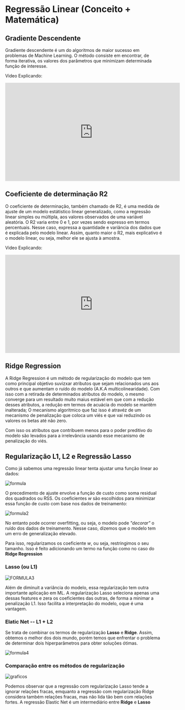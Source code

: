 # Regressão Linear (Conceito + Matemática)

## Gradiente Descendente

Gradiente descendente é um do algoritmos de maior sucesso em problemas de Machine Learning. O método consiste em encontrar, de forma iterativa, os valores dos parâmetros que minimizam determinada função de interesse.

Video Explicando:

 <iframe width="560" height="315" src="https://www.youtube.com/embed/htfh2xrnlaE" frameborder="0" allow="accelerometer; autoplay; encrypted-media; gyroscope; picture-in-picture" allowfullscreen></iframe>


## Coeficiente de determinação R2

O coeficiente de determinação, também chamado de R2, é uma medida de ajuste de um modelo estátistico linear generalizado, como a regressão linear simples ou múltipla, aos valores observados de uma variável aleatória. O R2 varia entre 0 e 1, por vezes sendo expresso em termos percentuais. Nesse caso, expressa a quantidade e variância dos dados que é explicada pelo modelo linear. Assim, quanto maior o R2, mais explicativo é o modelo linear, ou seja, melhor ele se ajusta à amostra.

Video Explicando:

<iframe width="560" height="315" src="https://www.youtube.com/embed/wDJjmH3JFqc" frameborder="0" allow="accelerometer; autoplay; encrypted-media; gyroscope; picture-in-picture" allowfullscreen></iframe>

## Ridge Regression

A Ridge Regression é um método de regularização do modelo que tem como principal objetivo suvizxar atributos que sejam relacionados uns aos outros e que aumentam o ruído do modelo (A.K.A multicolinearidade). Com isso com a retirada de determinados atributos do modelo, o mesmo converge para um resultado muito maius estável em que com a redução desses atributos, a redução em termos de acuácia do modelo se mantêm inalterada; O mecanismo algoritmico que faz isso é atravéz de um mecanismo de penalização que coloca um viés e que vai reduzindo os valores os betas até não zero.

Com isso os atributos que contribuem menos para o poder preditivo do modelo são levados para a irrelevância usando esse mecanismo de penalização do viés.


## Regularização L1, L2 e Regressão Lasso

Como já sabemos uma regressão linear tenta ajustar uma função linear ao dados:

![formula](https://miro.medium.com/max/316/1*Ta_6UL6CaGZU7pvL7BMsLQ.png)

O precedimento de ajuste envolve a função de custo como soma residual dos quadrados ou RSS. Os coeficientes *w* são escolhidos para minimizar essa função de custo com base nos dados de treinamento:

![formula2](https://miro.medium.com/max/327/1*UFsN2JHfP5t_E1a9icTbwQ.png)

No entanto pode ocorrer overfitting, ou seja, o modelo pode *"decorar"* o ruído dos dados de treinamento. Nesse caso, dizemos que o modelo tem um erro de generalização elevado.

Para isso, regularizamos os coeficiente *w*, ou seja, restringimos o seu tamanho. Isso é feito adicionando um termo na função como no caso do **Ridge Regression** 

### Lasso (ou L1)

![FORMULA3](https://miro.medium.com/max/535/1*dynW6DLJxX2iaMrnfgxk_A.png)

Além de diminuit a variância do modelo, essa regularização tem outra importante aplicação em ML. A regularização Lasso seleciona apenas uma dessas features e zera os coeficientes das outras, de forma a minimar a penalização L1.
Isso facilita a interpretação do modelo, oque é uma vantagem.

### Elatic Net -- L1 + L2

Se trata de combinar os termos de regularização **Lasso** e **Ridge**. Assim, obtemos o melhor dos dois mundo, porém temos que enfrentar o problema de determinar dois hiperparâmetros para obter soluções ótimas.

![formula4](https://miro.medium.com/max/693/1*elv_EM7V-1QvnVkD0Mmk8Q.png)

### Comparação entre os métodos de regularização

![graficos](https://miro.medium.com/max/3161/1*PdC1TQDuQUepWpVLgswTmQ.png)

Podemos observar que a regressão com regularização Lasso tende a ignorar relações fracas, emquanto a regressão com regularização Ridge considera também relações fracas, mas não lida tão bem com relações fortes. A regressão Elastic Net é um intermediário entre **Ridge** e **Lasso**
